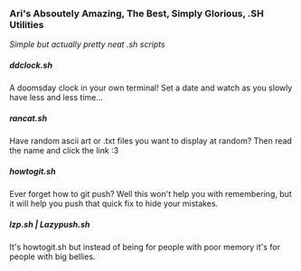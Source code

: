 ### Ari's Absoutely Amazing, The Best, Simply Glorious, .SH Utilities
*Simple but actually pretty neat .sh scripts*

##### ddclock.sh
A doomsday clock in your own terminal! Set a date and watch as you slowly have less and less time...

##### rancat.sh
Have random ascii art or .txt files you want to display at random? Then read the name and click the link :3

##### howtogit.sh
Ever forget how to git push? Well this won't help you with remembering, but it will help you push that quick fix to hide your mistakes.

##### lzp.sh | Lazypush.sh
It's howtogit.sh but instead of being for people with poor memory it's for people with big bellies.
